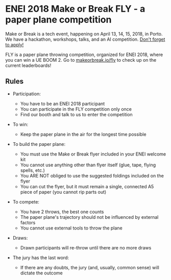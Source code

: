 ENEI 2018 Make or Break FLY - a paper plane competition
===

Make or Break is a tech event, happening on April 13, 14, 15, 2018, in Porto. We have a hackathon, workshops, talks, and an AI competition. [Don't forget to apply!](https://makeorbreak.io/)

FLY is a paper plane throwing competition, organized for ENEI 2018, where you can win a UE BOOM 2. Go to [makeorbreak.io/fly](https://makeorbreak.io/fly) to check up on the current leaderboards!

Rules
---

* Participation:
  * You have to be an ENEI 2018 participant
  * You can participate in the FLY competition only once
  * Find our booth and talk to us to enter the competition

* To win:
	* Keep the paper plane in the air for the longest time possible

* To build the paper plane:
	* You must use the Make or Break flyer included in your ENEI welcome kit
	* You cannot use anything other than flyer itself (glue, tape, flying spells, etc.)
	* You ARE NOT obliged to use the suggested foldings included on the flyer
	* You can cut the flyer, but it must remain a single, connected A5 piece of paper (you cannot rip parts out)

* To compete:
	* You have 2 throws, the best one counts
	* The paper plane's trajectory should not be influenced by external factors
	* You cannot use external tools to throw the plane

* Draws:
	* Drawn participants will re-throw until there are no more draws

* The jury has the last word:
	* If there are any doubts, the jury (and, usually, common sense) will dictate the outcome
